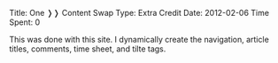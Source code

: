 Title: One &#10093;&#10093; Content Swap
Type: Extra Credit
Date: 2012-02-06
Time Spent: 0

This was done with this site. I dynamically create the navigation, article titles, comments, time sheet, and tilte tags.
